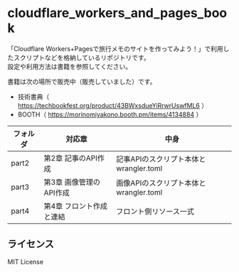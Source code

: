 # cloudflare_workers_and_pages_book
「Cloudflare Workers+Pagesで旅行メモのサイトを作ってみよう！」で利用したスクリプトなどを格納しているリポジトリです。  
設定や利用方法は書籍を参照してください。

書籍は次の場所で販売中（販売していました）です。

* 技術書典（ https://techbookfest.org/product/43BWxsdueYiRrwrUswfML6 ）
* BOOTH（ https://morinomiyakono.booth.pm/items/4134884 ）

| フォルダ | 対応章                   | 中身                                   |
| -------- | ------------------------ | -------------------------------------- |
| part2    | 第2章 記事のAPI作成      | 記事APIのスクリプト本体とwrangler.toml |
| part3    | 第3章 画像管理のAPI作成  | 画像APIのスクリプト本体とwrangler.toml |
| part4    | 第4章 フロント作成と連結 | フロント側リソース一式                 |

## ライセンス
MIT License